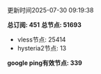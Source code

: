 更新时间2025-07-30 09:19:38

**总订阅: 451**
**总节点: 51693**
- vless节点: 25414
- hysteria2节点: 13

**google ping有效节点: 339**
